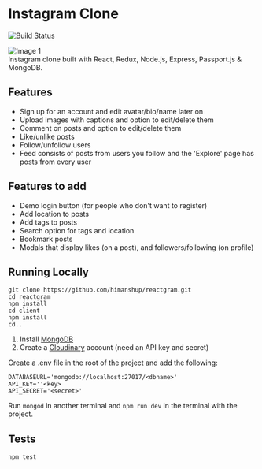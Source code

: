 # Instagram Clone

[![Build Status](https://www.travis-ci.org/himanshup/instagram-clone.svg?branch=master)](https://www.travis-ci.org/himanshup/instagram-clone)

![Image 1](https://raw.githubusercontent.com/himanshup/instagram-clone/master/screenshots/image1.png)  
Instagram clone built with React, Redux, Node.js, Express, Passport.js & MongoDB.

## Features

- Sign up for an account and edit avatar/bio/name later on
- Upload images with captions and option to edit/delete them
- Comment on posts and option to edit/delete them
- Like/unlike posts
- Follow/unfollow users
- Feed consists of posts from users you follow and the 'Explore' page has posts from every user

## Features to add

- Demo login button (for people who don't want to register)
- Add location to posts
- Add tags to posts
- Search option for tags and location
- Bookmark posts
- Modals that display likes (on a post), and followers/following (on profile)

## Running Locally

```
git clone https://github.com/himanshup/reactgram.git
cd reactgram
npm install
cd client
npm install
cd..
```

1. Install [MongoDB](https://www.mongodb.com/)
2. Create a [Cloudinary](https://cloudinary.com/) account (need an API key and secret)

Create a .env file in the root of the project and add the following:

```
DATABASEURL='mongodb://localhost:27017/<dbname>'
API_KEY=''<key>
API_SECRET='<secret>'
```

Run `mongod` in another terminal and `npm run dev` in the terminal with the project.

## Tests

```
npm test
```
